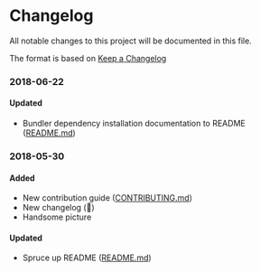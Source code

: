 # Changelog
All notable changes to this project will be documented in this file.

The format is based on [Keep a Changelog](http://keepachangelog.com/en/1.0.0/)


### 2018-06-22
#### Updated
 - Bundler dependency installation documentation to README ([README.md](https://github.com/laurenball/Steven/blob/master/README.md))

### 2018-05-30
#### Added
 - New contribution guide ([CONTRIBUTING.md](https://github.com/laurenball/Steven/blob/master/CONTRIBUTING.md))
 - New changelog (:eyes:)
 - Handsome picture

#### Updated
 - Spruce up README ([README.md](https://github.com/laurenball/Steven/blob/master/README.md))
